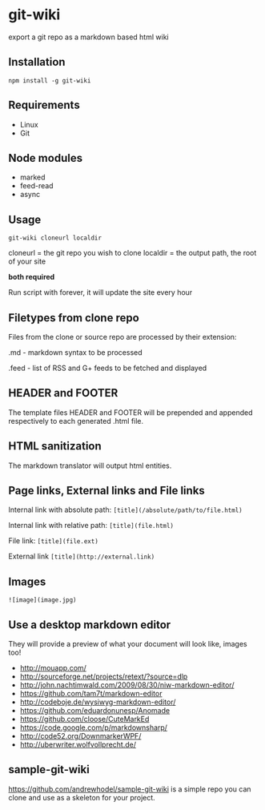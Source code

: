 git-wiki
========

export a git repo as a markdown based html wiki

## Installation

`npm install -g git-wiki`

## Requirements

* Linux
* Git

## Node modules

* marked
* feed-read
* async

## Usage

`git-wiki cloneurl localdir`

cloneurl = the git repo you wish to clone
localdir = the output path, the root of your site

**both required**

Run script with forever, it will update the site every hour

## Filetypes from clone repo

Files from the clone or source repo are processed by their extension:

.md - markdown syntax to be processed

.feed - list of RSS and G+ feeds to be fetched and displayed

## HEADER and FOOTER

The template files HEADER and FOOTER will be prepended and appended respectively to each generated .html file.

## HTML sanitization

The markdown translator will output html entities.

## Page links, External links and File links

Internal link with absolute path:
`[title](/absolute/path/to/file.html)`

Internal link with relative path:
`[title](file.html)`

File link:
`[title](file.ext)`

External link
`[title](http://external.link)`

## Images

`![image](image.jpg)`

## Use a desktop markdown editor

They will provide a preview of what your document will look like, images too!

* http://mouapp.com/
* http://sourceforge.net/projects/retext/?source=dlp
* http://john.nachtimwald.com/2009/08/30/niw-markdown-editor/
* https://github.com/tam7t/markdown-editor
* http://codeboje.de/wysiwyg-markdown-editor/
* https://github.com/eduardonunesp/Anomade
* https://github.com/cloose/CuteMarkEd
* https://code.google.com/p/markdownsharp/
* http://code52.org/DownmarkerWPF/
* http://uberwriter.wolfvollprecht.de/


## sample-git-wiki

https://github.com/andrewhodel/sample-git-wiki is a simple repo you can clone and use as a skeleton for your project.
